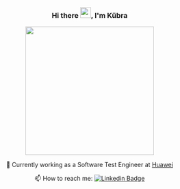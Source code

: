
<div align="center">


### Hi there  <img src="https://media.giphy.com/media/hvRJCLFzcasrR4ia7z/giphy.gif" width="25px">,  I'm Kübra

  
</div>


<div id="header" align="center">
  <img src="https://c.tenor.com/DBqjevyA2o4AAAAd/bongo-cat-codes.gif" width="300"/>
</div>


<div align="center"> 
  
  
🔭 Currently working as a Software Test Engineer at  [Huawei](https://www.linkedin.com/company/huawei/mycompany/verification/) 
 

  
📫 How to reach me: [![Linkedin Badge](https://img.shields.io/badge/kubrakuzgun-blue?style=flat&logo=linkedin)](https://www.linkedin.com/in/kubra-kuzgun/)
  
</div>

